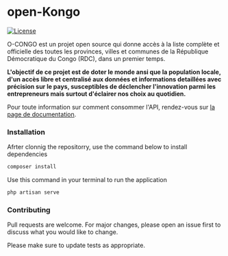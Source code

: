 # open-Kongo

<a href="https://packagist.org/packages/laravel/framework"><img src="https://poser.pugx.org/laravel/framework/license.svg" alt="License"></a>

O-CONGO est un projet open source qui donne accès à la liste complète et officielle des toutes les provinces, villes et communes de la République Démocratique du Congo (RDC), dans un premier temps.

**L'objectif de ce projet est de doter le monde ansi que la population locale, d'un accès libre et centralisé aux données et informations detaillées avec précision sur le pays, susceptibles de déclencher l'innovation parmi les entrepreneurs mais surtout d'éclairer nos choix au quotidien.**

Pour toute information sur comment consommer l'API, rendez-vous sur [la page de documentation](https://o-congo.smirltech.com/docs).


### Installation

Afrter clonnig the repositorry, use the command below to install dependencies

```bash
composer install
```

Use this command in your terminal to run the application

```bash
php artisan serve
``````


### Contributing
Pull requests are welcome. For major changes, please open an issue first to discuss what you would like to change.

Please make sure to update tests as appropriate.

